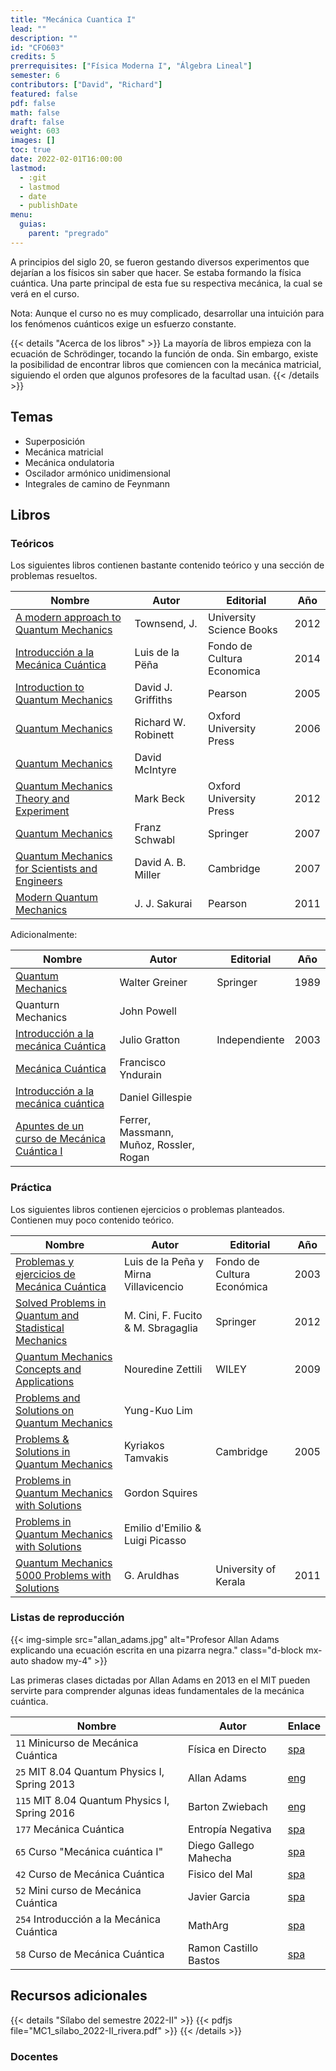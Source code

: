 ```yaml
---
title: "Mecánica Cuantica I"
lead: ""
description: ""
id: "CFO603"
credits: 5
prerrequisites: ["Física Moderna I", "Álgebra Lineal"]
semester: 6
contributors: ["David", "Richard"]
featured: false
pdf: false
math: false
draft: false
weight: 603
images: []
toc: true
date: 2022-02-01T16:00:00
lastmod:
  - :git
  - lastmod
  - date
  - publishDate
menu:
  guias:
    parent: "pregrado"
---
```


A principios del siglo 20, se fueron gestando diversos experimentos que dejarían a los físicos sin saber que hacer. Se estaba formando la física cuántica. Una parte principal de esta fue su respectiva mecánica, la cual se verá en el curso.

Nota: Aunque el curso no es muy complicado, desarrollar una intuición para los fenómenos cuánticos exige un esfuerzo constante.

{{< details "Acerca de los libros" >}}
La mayoría de libros empieza con la ecuación de Schrödinger, tocando la función de onda. Sin embargo, existe la posibilidad de encontrar libros que comiencen con la mecánica matricial, siguiendo el orden que algunos profesores de la facultad usan.
{{< /details >}}

## Temas

- Superposición
- Mecánica matricial
- Mecánica ondulatoria
- Oscilador armónico unidimensional
- Integrales de camino de Feynmann

## Libros

### Teóricos

Los siguientes libros contienen bastante contenido teórico y una sección de problemas resueltos.

|Nombre|Autor|Editorial|Año|
|------|-----|---------|---|
| [A modern approach to Quantum Mechanics](https://drive.google.com/file/d/1upmB4rSmlq92Ry_0iYd67woMTbrWAON7/view?usp=share_link)|Townsend, J.|University Science Books|2012|
| [Introducción a la Mecánica Cuántica](https://drive.google.com/file/d/1bYWGBUqS_UZ7nFX_UVeGi4mfL7gpfMB0/view?usp=share_link)| Luis de la Pëña | Fondo de Cultura Economica | 2014 |
| [Introduction to Quantum Mechanics](https://drive.google.com/file/d/1nBPB9igYjGqk5AJf1SDNY8CQVbH6IT2e/view?usp=share_link)| David J. Griffiths |  Pearson | 2005 |
| [Quantum Mechanics](https://drive.google.com/file/d/1LnZuwittPFyXFn-JpXZaeruDyWmwjefJ/view?usp=sharing)| Richard W. Robinett | Oxford University Press | 2006 |
| [Quantum Mechanics](https://drive.google.com/file/d/1ClrFVnrNK5k_xWL2OexIl334YoGRXqkx/view?usp=share_link) | David McIntyre |
|[Quantum Mechanics Theory and Experiment](https://drive.google.com/file/d/1vnDPB1LKvqVqPPisBJ9JBHlZtnTXDnqG/view?usp=sharing)| Mark Beck | Oxford University Press | 2012 |
| [Quantum Mechanics](https://drive.google.com/file/d/1Ug4Uo3OIkR9j0a7tfOktNHkhDnQ-2uJj/view?usp=sharing) | Franz Schwabl | Springer | 2007 |
| [Quantum Mechanics for Scientists and Engineers](https://drive.google.com/file/d/1_RgS8hg2mj-dMSwhiGNqOxHSiZCw__gD/view?usp=sharing) | David A. B. Miller | Cambridge | 2007 |
| [Modern Quantum Mechanics](https://drive.google.com/file/d/1lw7ma_hlCiJZj6P5kWLDTLuKZa791YQd/view?usp=share_link)| J. J. Sakurai | Pearson | 2011 |

Adicionalmente:

|Nombre|Autor|Editorial|Año|
|------|-----|---------|---|
| [Quantum Mechanics](https://drive.google.com/file/d/1U1Y-rO9-k6OTHdHj7nb6mxJJbVzBpH4t/view?usp=share_link) | Walter Greiner | Springer | 1989 |
| Quanturn Mechanics | John Powell |
| [Introducción a la mecánica Cuántica](https://drive.google.com/file/d/14Y4gkApyoXTnWByZbxCePvXuxlDyhZlo/view?usp=share_link) | Julio Gratton | Independiente | 2003 |
| [Mecánica Cuántica](https://drive.google.com/file/d/1_MAbEDFxFdkX0M75UZGEgYdj2uwlaolo/view?usp=sharing) | Francisco Yndurain |
| [Introducción a la mecánica cuántica](https://drive.google.com/file/d/1JjwaPhn7Hl_fR7j67eLoYLMOU_l21aDl/view?usp=share_link) | Daniel Gillespie
| [Apuntes de un curso de Mecánica Cuántica I](https://drive.google.com/file/d/1f7BeQxz0EWAjS3rm3wfRC20NKCQvDjCZ/view?usp=share_link) | Ferrer, Massmann, Muñoz, Rossler, Rogan |

### Práctica

Los siguientes libros contienen ejercicios o problemas planteados. Contienen muy poco contenido teórico.

|Nombre|Autor|Editorial|Año|
|------|-----|---------|---|
| [Problemas y ejercicios de Mecánica Cuántica](https://drive.google.com/file/d/1-CxML2bk0tSH4lttsCbDf7jkDpkdhofF/view?usp=sharing) | Luis de la Peña y Mirna Villavicencio | Fondo de Cultura Económica | 2003 |
| [Solved Problems in Quantum and Stadistical Mechanics](https://drive.google.com/file/d/1UeJvZ-lSCRFkc5Ah90MQfxlz1iuXFks3/view?usp=share_link) | M. Cini, F. Fucito & M. Sbragaglia | Springer | 2012 |
| [Quantum Mechanics Concepts and Applications](https://drive.google.com/file/d/1zxBWzDFgOXFyGroGERF_JSd-QV2YQq4r/view?usp=share_link) | Nouredine Zettili | WILEY | 2009 |
| [Problems and Solutions on Quantum Mechanics](https://drive.google.com/file/d/1kJn8_SDmlSbn86hDfnAuWOMBYY08xI8k/view?usp=share_link) | Yung-Kuo Lim
| [Problems & Solutions in Quantum Mechanics](https://drive.google.com/file/d/1L7mo8keIkSJ6-1rthIv0RFNRh_TWovEG/view?usp=sharing) | Kyriakos Tamvakis | Cambridge | 2005 |
| [Problems in Quantum Mechanics with Solutions](https://drive.google.com/file/d/1hn8YcHn-O8jlXe4996dYiwEwbVV9pRkC/view?usp=sharing) | Gordon Squires
| [Problems in Quantum Mechanics with Solutions](https://drive.google.com/file/d/1ktmYwIpnZSD8Cw68lDbbU49YKNMhOC_7/view?usp=share_link) | Emilio d'Emilio & Luigi Picasso
| [Quantum Mechanics 5000 Problems with Solutions](https://drive.google.com/file/d/1xeRZRQif8oUeMQZLmKCxx3Px1gWp8hk0/view?usp=sharing) | G. Aruldhas | University of Kerala | 2011 |

### Listas de reproducción

{{< img-simple src="allan_adams.jpg" alt="Profesor Allan Adams explicando una ecuación escrita en una pizarra negra." class="d-block mx-auto shadow my-4" >}}

Las primeras clases dictadas por Allan Adams en 2013 en el MIT pueden servirte para comprender algunas ideas fundamentales de la mecánica cuántica.

| Nombre | Autor | Enlace |
| ------ | ----- | ------ |
| ```11``` Minicurso de Mecánica Cuántica | Física en Directo | [spa](https://www.youtube.com/playlist?list=PLk5Bf41Vit0BdGF7ryPo7XrrMb4UDpH2w) |
| ```25``` MIT 8.04 Quantum Physics I, Spring 2013 | Allan Adams | [eng](https://www.youtube.com/playlist?list=PLUl4u3cNGP61-9PEhRognw5vryrSEVLPr) |
| ```115``` MIT 8.04 Quantum Physics I, Spring 2016 | Barton Zwiebach | [eng](https://youtube.com/playlist?list=PLUl4u3cNGP60cspQn3N9dYRPiyVWDd80G) |
| ```177``` Mecánica Cuántica | Entropía Negativa | [spa](https://www.youtube.com/playlist?list=PLBMRQ0GOZVeVLYpDC7cBOjy_9g_mcnSZh) |
| ```65``` Curso "Mecánica cuántica I" | Diego Gallego Mahecha | [spa](https://www.youtube.com/playlist?list=PLDUN2fhgBC1_oLbWKwNw4tQlr5tpDGoU3) |
| ```42``` Curso de Mecánica Cuántica | Fisico del Mal | [spa](https://youtube.com/playlist?list=PLLKYEqxsYB_cP2-dMUmn_ISU2kuG7YsSq) |
| ```52``` Mini curso de Mecánica Cuántica | Javier Garcia | [spa](https://youtube.com/playlist?list=PLAnA8FVrBl8DwNkN_3f_vahmE0PHjBWQM) |
| ```254``` Introducción a la Mecánica Cuántica | MathArg | [spa](https://www.youtube.com/playlist?list=PLTef2OIG6VtJTyRqYxbhBPhbwuSiO1u1D) |
| ```58``` Curso de Mecánica Cuántica | Ramon Castillo Bastos | [spa](https://www.youtube.com/playlist?list=PL4i6Jlnz3GWUbvwKsCswdi7myRV8RjR8U) |

## Recursos adicionales

{{< details "Sílabo del semestre 2022-II" >}}
{{< pdfjs file="MC1_sílabo_2022-II_rivera.pdf" >}}
{{< /details >}}

### Docentes
